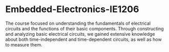 # Embedded-Electronics-IE1206
The course focused on understanding the fundamentals of electrical circuits and the functions of their basic components. Through constructing and analyzing basic electrical circuits, we gained extensive knowledge about both time-independent and time-dependent circuits, as well as how to measure them.
